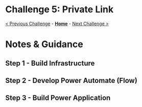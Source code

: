 # Challenge 5: Private Link

[< Previous Challenge](./04-AzureADPrincipalPropagation.md) - **[Home](README.md)** - [Next Challenge >](./06-SAPChatBot.md)

# Notes & Guidance

## Step 1 - Build Infrastructure


## Step 2 - Develop Power Automate (Flow)


## Step 3 - Build Power Application
